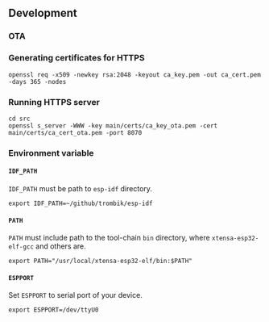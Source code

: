## Development

### OTA

### Generating certificates for HTTPS

```
openssl req -x509 -newkey rsa:2048 -keyout ca_key.pem -out ca_cert.pem -days 365 -nodes
```

### Running HTTPS server

```
cd src
openssl s_server -WWW -key main/certs/ca_key_ota.pem -cert main/certs/ca_cert_ota.pem -port 8070
```

### Environment variable

#### `IDF_PATH`

`IDF_PATH` must be path to `esp-idf` directory.

```
export IDF_PATH=~/github/trombik/esp-idf
```

#### `PATH`

`PATH` must include path to the tool-chain `bin` directory, where
`xtensa-esp32-elf-gcc` and others are.

```
export PATH="/usr/local/xtensa-esp32-elf/bin:$PATH"
```

#### `ESPPORT`

Set `ESPPORT` to serial port of your device.

```
export ESPPORT=/dev/ttyU0
```
